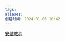 ```yaml
---
tags: 
aliases: 
创建时间: 2024-01-06 10:42
---
```

[安装教程](https://www.bilibili.com/video/BV1Mb411e7re?t=14.4&p=2)